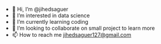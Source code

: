 - 👋 Hi, I’m @jihedsaguer
- 👀 I’m interested in data science 
- 🌱 I’m currently learning coding 
- 💞️ I’m looking to collaborate on small project to learn more 
- 📫 How to reach me jihedsaguer127@gmail.com


<!---
jihedsaguer/jihedsaguer is a ✨ special ✨ repository because its `README.md` (this file) appears on your GitHub profile.
You can click the Preview link to take a look at your changes.
--->
